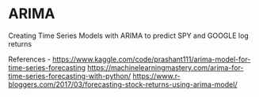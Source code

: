 # ARIMA

Creating Time Series Models with ARIMA to predict SPY and GOOGLE log returns

References - 
https://www.kaggle.com/code/prashant111/arima-model-for-time-series-forecasting
https://machinelearningmastery.com/arima-for-time-series-forecasting-with-python/
https://www.r-bloggers.com/2017/03/forecasting-stock-returns-using-arima-model/

